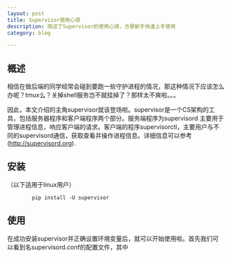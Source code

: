 ```yaml
---
layout: post
title: Supervisor使用心得
description: 简述了Supervisor的使用心得，方便新手快速上手使用 
category: blog

---
```


## 概述
相信在做后端的同学经常会碰到要跑一些守护进程的情况，那这种情况下应该怎么办呢？tmux么？关掉shell服务岂不就挂掉了？那样太不爽啦。。。

因此，本文介绍的主角supervisor就该登场啦。supervisor是一个CS架构的工具，包括服务器程序和客户端程序两个部分。服务端程序为supervisord
主要用于管理进程信息，响应客户端的请求。客户端的程序supervisorctl，主要用户与不同的supervisord通信，获取查看并操作进程信息。详细信息可以参考 (http://supervisord.org).

## 安装

（以下适用于linux用户）
    

            pip install -U supervisor

## 使用
在成功安装supervisor并正确设置环境变量后，就可以开始使用啦。首先我们可以看到名supervisord.conf的配置文件，其中



